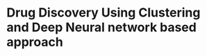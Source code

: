 #                                     Drug Discovery Using Clustering and Deep Neural network based approach
